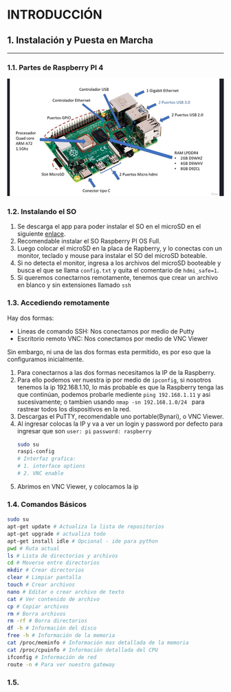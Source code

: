 # INTRODUCCIÓN

## 1. Instalación y Puesta en Marcha
---

### **1.1. Partes de Raspberry PI 4**

![parte de la raspberry](../images/parte_raspberry_4.jpeg)

### **1.2. Instalando  el SO**

1. Se descarga el app para poder instalar el SO en el microSD en el siguiente [enlace](https://www.raspberrypi.com/software/).
2. Recomendable instalar el SO Raspberry PI OS Full.
3. Luego colocar el microSD en la placa de Rapberry, y lo conectas con un monitor, teclado y mouse para instalar el SO del microSD boteable.
4. Si no detecta el monitor, ingresa a los archivos del microSD booteable y busca el que se llama `config.txt` y quita el comentario de `hdmi_safe=1`.
5. Si queremos conectarnos remotamente, tenemos que crear un archivo en blanco y sin extensiones llamado `ssh`

### **1.3. Accediendo remotamente**

Hay dos formas:

* Lineas de comando SSH: Nos conectamos por medio de Putty
* Escritorio remoto VNC: Nos conectamos por medio de VNC Viewer

Sin embargo, ni una de las dos formas esta permitido, es por eso que la configuramos inicialmente.

1. Para conectarnos a las dos formas necesitamos la IP de la Raspberry.
2. Para ello podemos ver nuestra ip por medio de `ipconfig`, si nosotros tenemos la ip 192.168.1.10, lo más probable es que la Raspberry tenga las que continúan, podemos probarle mediente `ping 192.168.1.11` y asi sucesivamente; o tambien usando `nmap -sn 192.168.1.0/24
` para rastrear todos los dispositivos en la red.
3. Descargas el PuTTY, recomendable uno portable(Bynari), o VNC Viewer.
4. Al ingresar colocas la IP y va a ver un login y password por defecto para ingresar que son `user: pi` `password: raspberry`
    ```sh
    sudo su
    raspi-config
    # Interfaz grafica:
    # 1. interface options
    # 2. VNC enable
    ```
5. Abrimos en VNC Viewer, y colocamos la ip

### **1.4. Comandos Básicos**

```sh
sudo su
apt-get update # Actualiza la lista de repositorios
apt-get upgrade # actualiza todo
apt-get install idle # Opcional - ide para python
pwd # Ruta actual
ls # Lista de directorios y archivos
cd # Moverse entre directorios
mkdir # Crear directorios
clear # Limpiar pantalla
touch # Crear archivos
nano # Editar o crear archivo de texto
cat # Ver contenido de archivo
cp # Copiar archivos
rm # Borra archivos
rm -rf # Borra directorios
df -h # Información del disco
free -h # Información de la memoria
cat /proc/meminfo # Información mas detallada de la memoria
cat /proc/cpuinfo # Información detallada del CPU
ifconfig # Información de red
route -n # Para ver nuestro gateway
```

### 1.5. 